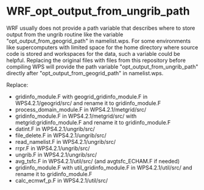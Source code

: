 # WRF_opt_output_from_ungrib_path
WRF usually does not provide a path variable that describes where to store output from the ungrib routine
like the variable "opt_output_from_geogrid_path" in namelist.wps. For some environments like supercomputers with limited space
for the home directory where source code is stored and workspaces for the data, such a variable could be helpful.
Replacing the original files with files from this repository before compiling WPS will provide the path variable "opt_output_from_ungrib_path" directly after "opt_output_from_geogrid_path" in namelist.wps.

Replace:  
- gridinfo_module.F with geogrid_gridinfo_module.F in WPS4.2.1/geogrid/src/ and rename it to gridinfo_module.F   
- process_domain_module.F in WPS4.2.1/metgrid/src/
- gridinfo_module.F in WPS4.2.1/metgrid/src/ with metgrid:gridinfo_module.F and rename it to gridinfo_module.F  
- datint.F in WPS4.2.1/ungrib/src/  
- file_delete.F in WPS4.2.1/ungrib/src/  
- read_namelist.F in WPS4.2.1/ungrib/src/  
- rrpr.F in WPS4.2.1/ungrib/src/  
- ungrib.F in WPS4.2.1/ungrib/src/  
- avg_tsfc.F in WPS4.2.1/util/src/ (and avgtsfc_ECHAM.F if needed)  
- gridinfo_module.F with util_gridinfo_module.F in WPS4.2.1/util/src/ and rename it to gridinfo_module.F   
- calc_ecmwf_p.F in WPS4.2.1/util/src/


